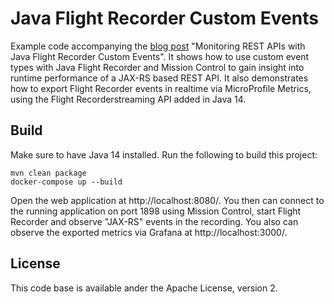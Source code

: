 # Java Flight Recorder Custom Events

Example code accompanying the [blog post](https://www.morling.dev/blog/rest-api-monitoring-with-custom-jdk-flight-recorder-events/) "Monitoring REST APIs with Java Flight Recorder Custom Events".
It shows how to use custom event types with Java Flight Recorder and Mission Control to gain insight into runtime performance of a JAX-RS based REST API.
It also demonstrates how to export Flight Recorder events in realtime via MicroProfile Metrics, using the Flight Recorderstreaming API added in Java 14.

## Build

Make sure to have Java 14 installed.
Run the following to build this project:

```shell
mvn clean package
docker-compose up --build
```

Open the web application at http://localhost:8080/.
You then can connect to the running application on port 1898 using Mission Control,
start Flight Recorder and observe "JAX-RS" events in the recording.
You also can observe the exported metrics via Grafana at http://localhost:3000/.

## License

This code base is available ander the Apache License, version 2.

